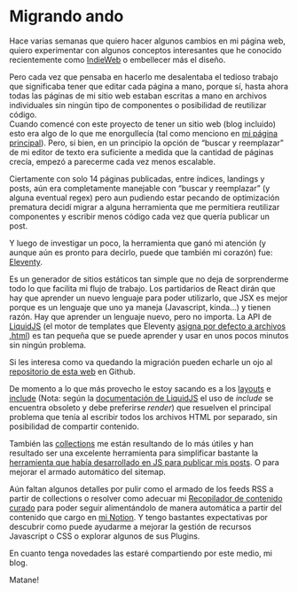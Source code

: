 # Migrando ando

Hace varias semanas que quiero hacer algunos cambios en mi página web, quiero
experimentar con algunos conceptos interesantes que he conocido recientemente
como [IndieWeb](https://indieweb.org/) o embellecer más el diseño.

Pero cada vez que pensaba en hacerlo me desalentaba el tedioso trabajo que
significaba tener que editar cada página a mano, porque sí, hasta ahora todas
las páginas de mi sitio web estaban escritas a mano en archivos individuales sin
ningún tipo de componentes o posibilidad de reutilizar código.  
Cuando comencé con este proyecto de tener un sitio web (blog incluido) esto era
algo de lo que me enorgullecía (tal como menciono en [mi página principal](/)).
Pero, si bien, en un principio la opción de “buscar y reemplazar” de mi editor
de texto era suficiente a medida que la cantidad de páginas crecía, empezó a
parecerme cada vez menos escalable.

Ciertamente con solo 14 páginas publicadas, entre índices, landings y posts, aún
era completamente manejable con “buscar y reemplazar” (y alguna eventual regex)
pero aun pudiendo estar pecando de optimización prematura decidí migrar a alguna
herramienta que me permitiera reutilizar componentes y escribir menos código
cada vez que quería publicar un post.

Y luego de investigar un poco, la herramienta que ganó mi atención (y aunque aún
es pronto para decirlo, puede que también mi corazón) fue:
[Eleventy](https://www.11ty.dev/).

Es un generador de sitios estáticos tan simple que no deja de sorprenderme todo
lo que facilita mi flujo de trabajo. Los partidarios de React dirán que hay
que aprender un nuevo lenguaje para poder utilizarlo, que JSX es mejor porque es
un lenguaje que uno ya maneja (Javascript, kinda...) y tienen razón. Hay que
aprender un lenguaje nuevo, pero no importa. La API de
[LiquidJS](https://liquidjs.com/index.html) (el motor de templates que Eleventy
[asigna por defecto a archivos .html](https://www.11ty.dev/docs/languages/html/))
es tan pequeña que se puede aprender y usar en unos pocos minutos sin ningún
problema.

Si les interesa como va quedando la migración pueden echarle un ojo al
[repositorio de esta web](https://github.com/iyaki/iyaki.github.io/) en Github.

De momento a lo que más provecho le estoy sacando es a los
[layouts](https://www.11ty.dev/docs/layouts/) e [include](https://www.11ty.dev/docs/languages/liquid/#quoted-include-paths>) (Nota: según la
[documentación de LiquidJS](https://liquidjs.com/tags/include.html) el uso de
*include* se encuentra obsoleto y debe preferirse *render*) que resuelven el
principal problema que tenía al escribir todos los archivos HTML por separado,
sin posibilidad de compartir contenido.

También las [collections](https://www.11ty.dev/docs/collections/) me están
resultando de lo más útiles y han resultado ser una excelente herramienta para
simplificar bastante la [herramienta que había desarrollado en JS para publicar mis posts](https://github.com/iyaki/iyaki.github.io/tree/main/poster).
O para mejorar el armado automático del sitemap.

Aún faltan algunos detalles por pulir como el armado de los feeds RSS a partir
de collections o resolver como adecuar mi
[Recopilador de contenido curado](https://iyaki.ar/curated/) para poder seguir
alimentándolo de manera automática a partir del contenido que cargo en
[mi Notion](https://iyaki.notion.site/iyaki/066daa9a7abb4c029724323209c85ca6?v=0a0294da7e734adcb9e4e5413c1db1da). Y tengo bastantes expectativas por
descubrir como puede ayudarme a mejorar la gestión de recursos Javascript o CSS
o explorar algunos de sus Plugins.

En cuanto tenga novedades las estaré compartiendo por este medio, mi blog.

Matane!
